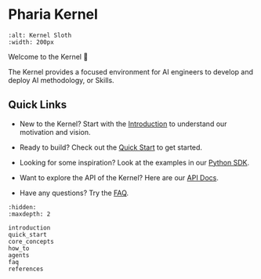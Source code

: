 # Pharia Kernel

```{image} _static/sloth.png
:alt: Kernel Sloth
:width: 200px
```

Welcome to the Kernel 👋

The Kernel provides a focused environment for AI engineers to develop and deploy AI methodology, or Skills.

## Quick Links

- New to the Kernel? Start with the [Introduction](introduction) to understand our motivation and vision.

- Ready to build? Check out the [Quick Start](quick_start) to get started.

- Looking for some inspiration? Look at the examples in our [Python SDK](https://github.com/Aleph-Alpha/pharia-kernel-sdk-py/).

- Want to explore the API of the Kernel? Here are our [API Docs](https://pharia-kernel.product.pharia.com/api-docs).

- Have any questions? Try the [FAQ](faq).

```{toctree}
:hidden:
:maxdepth: 2

introduction
quick_start
core_concepts
how_to
agents
faq
references
```
